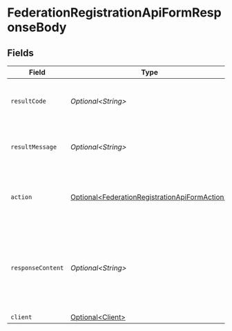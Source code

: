 # FederationRegistrationApiFormResponseBody


## Fields

| Field                                                                                                                  | Type                                                                                                                   | Required                                                                                                               | Description                                                                                                            |
| ---------------------------------------------------------------------------------------------------------------------- | ---------------------------------------------------------------------------------------------------------------------- | ---------------------------------------------------------------------------------------------------------------------- | ---------------------------------------------------------------------------------------------------------------------- |
| `resultCode`                                                                                                           | *Optional\<String>*                                                                                                    | :heavy_minus_sign:                                                                                                     | The code which represents the result of the API call.                                                                  |
| `resultMessage`                                                                                                        | *Optional\<String>*                                                                                                    | :heavy_minus_sign:                                                                                                     | A short message which explains the result of the API call.                                                             |
| `action`                                                                                                               | [Optional\<FederationRegistrationApiFormAction>](../../models/operations/FederationRegistrationApiFormAction.md)       | :heavy_minus_sign:                                                                                                     | The next action that the authorization server implementation should take.                                              |
| `responseContent`                                                                                                      | *Optional\<String>*                                                                                                    | :heavy_minus_sign:                                                                                                     | The content that the authorization server implementation can use as the value of `WWW-Authenticate`<br/>header on errors.<br/> |
| `client`                                                                                                               | [Optional\<Client>](../../models/components/Client.md)                                                                 | :heavy_minus_sign:                                                                                                     | N/A                                                                                                                    |